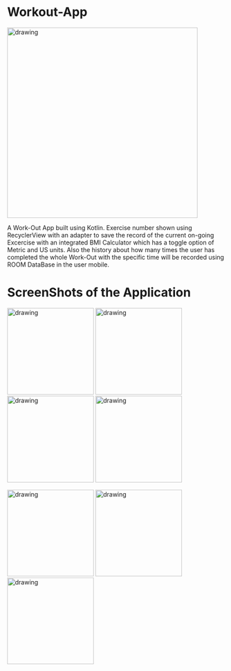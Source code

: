 # Workout-App
<img src="https://user-images.githubusercontent.com/107784525/215278493-e40b8511-8251-4f42-84f6-18414a614e21.png" alt="drawing" style="width:440px"/>


A Work-Out App built using Kotlin. Exercise number shown using RecyclerView with an adapter to save the record of the current on-going Excercise with an integrated BMI Calculator which has a toggle option of Metric and US units. Also the history about how many times the user has completed the whole Work-Out with the specific time will be recorded using ROOM DataBase in the user mobile.

# ScreenShots of the Application

<img src="https://user-images.githubusercontent.com/107784525/204093412-3270ed1b-4df4-47e4-ac68-7ebd167522fb.png" alt="drawing" style="width:200px"/>   <img src="https://user-images.githubusercontent.com/107784525/204093484-f322ebd3-3f75-4e73-ac52-d923809716fc.png" alt="drawing" style="width:200px"/>    <img src="https://user-images.githubusercontent.com/107784525/204093516-bea2d183-4466-4ae4-bfb3-ee10cd46152b.png" alt="drawing" style="width:200px"/>    <img src="https://user-images.githubusercontent.com/107784525/204093548-ef7a41a7-71dd-4577-8648-e740e53622fb.png" alt="drawing" style="width:200px"/> 

<img src="https://user-images.githubusercontent.com/107784525/204093785-553ff493-3484-4b8e-a5ce-822081bb8702.png" alt="drawing" style="width:200px"/>   <img src="https://user-images.githubusercontent.com/107784525/204093729-bc32fb1d-4d11-49d8-826e-47cfeb9de4b9.png" alt="drawing" style="width:200px"/>   <img src="https://user-images.githubusercontent.com/107784525/204093748-cc10c197-55de-4d5d-bc22-82d14a080339.png" alt="drawing" style="width:200px"/> 

